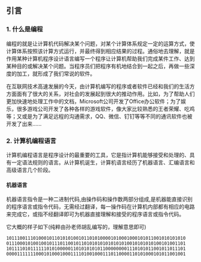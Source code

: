 ## 引言

### 1. 什么是编程

编程的就是让计算机代码解决某个问题，对某个计算体系规定一定的运算方式，使计算体系按照该计算方式运行，并最终得到相应结果的过程。通俗地去理解，就是作用某种计算机程序设计语言编写一个程序让计算机帮助我们完成某件工作、达到某种目的或解决某个问题。当程序员们把程序有机地结合到一起之后，再做一些深度的加工，就形成了我们常说的软件。

在互联网技术高速发展的今天，由计算机编写的程序或者软件已经和我们的生活方方面面有了很大的关系，对社会的发展起到很大的推动作用。比如，为了帮助人们更加快速地处理工作中的文档，Microsoft公司开发了Office办公软件；为了娱乐，很多游戏公司开发了各种各样的游戏软件，像大家比较熟悉的王者荣耀、吃鸡等；又或是为了满足远程的沟通需求，QQ、微信、钉钉等等不同的通讯软件也被开发了出来......


### 2. 计算机编程语言

计算机编程语言是程序设计的最重要的工具，它是指计算机能够接受和处理的、具有一定语法规则的语言。从计算机诞生，计算机语言经历了机器语言、汇编语言和高级语言几个阶段。

#### 机器语言

机器语言指令是一种二进制代码,由操作码和操作数两部分组成,是机器能直接识别的程序语言或指令代码，无需经过翻译，每一操作码在计算机内部都有相应的电路来完成它，或指不经翻译即可为机器直接理解和接受的程序语言或指令代码。

它大概的样子如下(纯粹由孙老师胡乱编写的，理解意思即可)

```shell
1011100111010001011010101001011010100001010001000101011001010101010
0111000101001001011101100101101010101010101010010101010100101001101
1011110101111110101000001101010101011000000001110101011001011011101
0000111111100010100010001111010010001110110000110101000101011001001
```